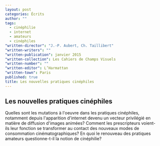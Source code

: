 ```yaml
---
layout: post
categories: Écrits
author: ""
tags: 
  - cinéphilie
  - internet
  - amateurs
  - cinéphiles
"written-director": "J.-P. Aubert, Ch. Taillibert"
"written-writers": ""
"written-publication": janvier 2015
"written-collection": Les Cahiers de Champs Visuels
"written-number": ""
"written-editor": L’Harmattan
"written-town": Paris
published: true
title: Les nouvelles pratiques cinéphiles
---
```


## Les nouvelles pratiques cinéphiles
Quelles sont les mutations à l'oeuvre dans les pratiques cinéphiles, notamment depuis l'apparition d'internet devenu un vecteur privilégié en matière de diffusion d'images animées? Comment les prescripteurs voient-ils leur fonction se transformer au contact des nouveaux modes de consommation cinématographiques? En quoi le renouveau des pratiques amateurs questionne-t-il la notion de cinéphilie?
		



